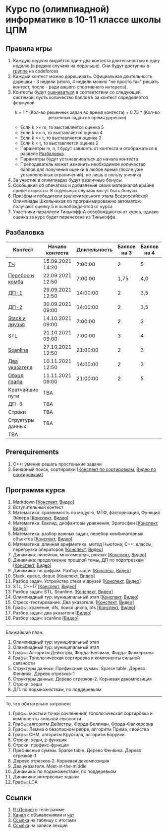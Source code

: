 # Курс по (олимпиадной) информатике в 10-11 классе школы ЦПМ

## Правила игры

1. Каждую неделю выдаётся один-два контеста длительностью в одну неделю (в редких случаях на подольше). Они будут доступны в [группе](http://codeforces.com/group/wuO09qFzlt/contests) на codeforces
1. Каждый контест можно дорешивать. Официальная длительность дорешки - 3 недели (итого, 4 недели можно "не просто так" решать контест, после - ради вашего спортивного интереса).
1. Контесты будут [оцениваться](http://ec2-54-224-131-226.compute-1.amazonaws.com/standings/cte11-2021/) в соответствии со следующей системой: пусть количество баллов k за контест определяется формулой <p align="center">k = 1 * (Кол-во решенных задач во время контеста) + 0.75 * (Кол-во решенных задач во время дорешки)</p>
    * Если k >= m, то выставляется оценка 5
    * Если k >= n, то выставляется оценка 4
    * Если k >= t, то выставляется оценка 3
    * Если k < t, то выставляется оценка 2
    * Параметры m, n, t будут зависеть от контеста и отображаться в разделе [Разбаловка](#Разбаловка).
    * Параметры будут устанавливаться до начала контеста
    * Преподаватель может изменить необходимое количество баллов для получения оценки в любое время (после уже установленных ограничений), но лишь в пользу ученика
1. За участие в олимпиадах будут различные бонусы
1. Сообщения об опечатках и добавление своих материалов крайне приветствуются. В отдельных случаях могут быть бонусы
1. Призёры и победители заключительного этапа Всероссийской Олимпиады Школьников по программированию автоматом получают оценку 5 и освобождаются от курса
1. Участники параллели Тинькофф-А освобождаются от курса, однако оценка за курс будет перенесена из Тинькоффа.

## Разбаловка

| Контест       | Начало контеста | Длительность | Баллов на 3 | Баллов на 4  | Баллов на 5 |
| ------------- | -- |-------------| ----- | -- | -- |
| [ТЧ](http://codeforces.com/contest/344768) | 15.09.2021 14:20 | 7:00:00| 2 | 5 | 10
| [Перебор и комба](http://codeforces.com/contest/345756) | 22.09.2021 12:50 | 7:00:00 | 1,75 | 4,0 | 10
| [ДП-1](https://codeforces.com/gym/346623) | 29.09.2021 12:50 | 14:00:00 | 2 | 3,5 | 4
| [ДП-2](https://codeforces.com/gym/346638) | 30.09.2021 09:00 | 14:00:00 | 2 | 3,5 | 4
| [Stack и друзья](https://codeforces.com/gym/349070) | 14.10.2021 09:00 | 7:00:00 | 2 | 3 | 5
| [STL](http://codeforces.com/gym/350203) | 21.10.2021 09:00 | 7:00:00 | 3 | 4 | 7
| [Scanline](https://codeforces.com/gym/351360) | 27.10.2021 12:50 | 21:00:00 | 2 | 3 | 4
| [Два указателя](https://codeforces.com/gym/350243) | 10.11.2021 12:50 | 14:00:00 | 2 | 3 | 4
| [Обход графа](http://codeforces.com/gym/350436) | 11.11.2021 09:00 | 21:00:00 | 2 | 5 | 8
| Кратчайшие пути | TBA | | | |
| ДП-3 | TBA | | | |
| Строки | TBA | | | |
| Структуры данных | TBA | | | |
| TBA | | | | |

## Prerequirements

1. С++: умение решать простенькие задачи
1. Бинарный поиск, сортировки [[Конспект по сортировкам](https://github.com/i1oveMyse1f/algo-cource-cte/tree/main/2021-2022/9-class/lecture11-sorting), [Видео по сортировкам](https://youtu.be/kZBYrcApzOI?t=423)]

## Программа курса

1. Markdown [[Конспект](./lecture01-markdown/), [Видео](https://youtu.be/sj6VrR219PU)]
1. Вступительный контест
1. Математика: сравнимость по модулю, МТФ, факторизация, Функция Эйлера [[Конспект](./lecture03-math-1/), [Видео](https://youtu.be/2Ocft5XYdyM)]
1. Математика: Евклид, диофантовы уравнения, Эратосфен [[Конспект](./lecture04-math-2/), [Видео](https://youtu.be/FEYZ1o98bCo)]
1. Математика: разбор важных задач, перебор комбинаторных объектов [[Конспект](./lecture05-math-3/), [Видео](https://youtu.be/KBXRsI-fLxg)]
1. Математика: длинная арифметика, метод Ньютона; C++: классы, перегрузка операторов [[Конспект](./lecture06-classes/), [Видео](https://www.youtube.com/watch?v=dQw4w9WgXcQ)]
1. Динамика: линейная, многомерная, рюкзак [[Конспект](./lecture07-dp-1/), [Видео](https://youtu.be/RHiAAUKGhLM)]
1. Динамика: продолжение прошлой темы, ДП по подотрезкам [[Конспект](./lecture08-dp-2/), [Видео](https://youtu.be/IPqtpLnLCkE)]
1. Динамика: по цифрам. Разбор задач [[Конспект](./lecture09-dp-3/), [Видео](https://youtu.be/9TfGtDHaSRo)]
1. Stack, queue, deque [[Конспект](./lecture10-stack-1/), [Видео](https://youtu.be/s_KS9AvCYJA)]
1. Разбор задач. Устройство стека и друзей [[Конспект](./lecture11-stack-2/), [Видео](https://youtu.be/fSxxYj-DTHU)]
1. STL, C++17 [[Конспект](./lecture12-stl/), [Видео](https://youtu.be/qbjxfDLHxV0)]
1. Разбор задач: STL. Scanline. [[Конспект](./lecture13-scanline/), [Видео](https://youtu.be/ZRIoKV4X_34)]
1. Олимпиадный тур: муниципальный этап [[Конспект](./lecture13-scanline/), [Видео](https://youtu.be/ZRIoKV4X_34)]
1. Стресс-тестирование. Два указателя. [[Конспект](./lecture13-scanline/), [Видео](https://youtu.be/ZRIoKV4X_34)]
1. Графы: хранение, dfs, поиск цикла, bfs [[Конспект](./lecture16-dfs-bfs/), [Видео](https://youtu.be/I-2puwAvlKg)]
1. Разбор задач: два указателя [[Видео](https://youtu.be/sw9NhELqrqo)]
1. Разбор задач: scanline [[Видео](https://youtu.be/sw9NhELqrqo)]

---
Ближайший план:

1. Олимпиадный тур: муниципальный этап
1. Олимпиадный тур: муниципальный этап
1. Графы: Алгоритм Дейкстры, Форда-Беллман, Форда-Фалкерсона
1. Графы: Топологическая сортировка и компоненты сильной связности
1. Структуры данных: Префиксные суммы. Sparse table. Дерево Фенвика. Дерево отрезков-1
1. Структуры данных: Дерево отрезков-2. Корневая декомпозиция
1. Строки: хеши
1. ДП: по подмножествам, по поддеревьям

---

То, что обязательно затронем:

1. Графы: мосты и точки сочленения; топологическая сортировка и компоненты сильной связности
1. Графы: алгоритм Дейкстры, Форда-Беллман, Форда-Фалкерсона
1. Графы: Лемма о безопасном ребре, алгоритм Прима, свойства
1. Графы: СНМ, алгоритм Крускала, алгоритм Борувки
1. Строки: хеши, z-функция
1. Строки: префикс-функция
1. Префиксные суммы. Sparse table. Дерево Фенвика. Дерево отрезков-1
1. Дерево отрезков-2. Корневая декомпозиция
1. Два указателя. Meet-in-the-middle
1. Динамика: по подмножествам, по поддеревьям
1. Динамика: интересные задачи
1. Графы: LCA

## Ссылки

1. [Я (Денис)](https://t.me/i_1ove_myse1f) в телеграмме
1. [Канал](https://t.me/joinchat/F9fLCLTh7ZA2M2Ni) с объявлениями и [чат](https://t.me/joinchat/dcMfEv29f3gzZDYy)
1. [Ссылка](http://ec2-54-224-131-226.compute-1.amazonaws.com/standings/cte11-2021/) на таблицу с итогами
1. [Ссылка](https://youtube.com/playlist?list=PLXKRy1QlvcjMrm5Blg1rj1DD6uXQzicmY) на записи лекций
